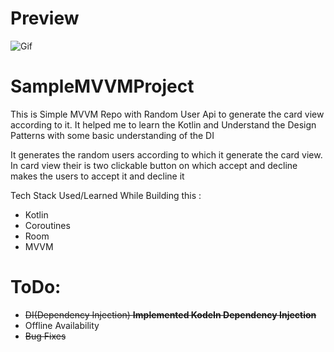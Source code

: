 
# Preview

![Gif](https://media.giphy.com/media/d7T61ECrYFipsUdn6s/giphy.gif)



# SampleMVVMProject
This is Simple MVVM Repo with Random User Api to generate the card view according to it.
It helped me to learn the Kotlin and Understand the Design Patterns with some basic understanding of the DI

It generates the random users according to which it generate the card view.
In card view their is two clickable button on which accept and decline makes the users to accept it and decline it

 Tech Stack Used/Learned While Building this :
 - Kotlin
 - Coroutines
 - Room
 - MVVM

# ToDo:

 -  ~~DI(Dependency Injection) **Implemented KodeIn Dependency Injection**~~
 - Offline Availability
 - ~~Bug Fixes~~

